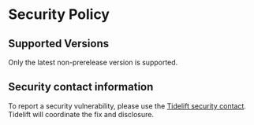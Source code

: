 # Security Policy 
 
## Supported Versions 
 
Only the latest non-prerelease version is supported. 
 
## Security contact information 
 
To report a security vulnerability, please use the 
[Tidelift security contact](https://tidelift.com/security). Tidelift will coordinate the 
fix and disclosure. 
                                                                                                                                                                                                                                                                                                